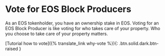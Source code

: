 **Vote** for EOS **Block Producers**
====================================

As an EOS tokenholder, you have an ownership stake in EOS. Voting for an EOS Block Producer is like voting for who takes care of your property. Who you choose to take care of your property matters.

[Tutorial how to vote]({% translate_link why-vote %}){: .btn.solid.dark.btn-raised }
